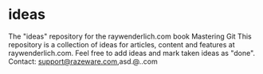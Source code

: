 # ideas
The "ideas" repository for the raywenderlich.com book Mastering Git
This repository is a collection of ideas for articles, content and features at raywenderlich.com.
Feel free to add ideas and mark taken ideas as "done".
Contact: support@razeware.com,asd.@..com